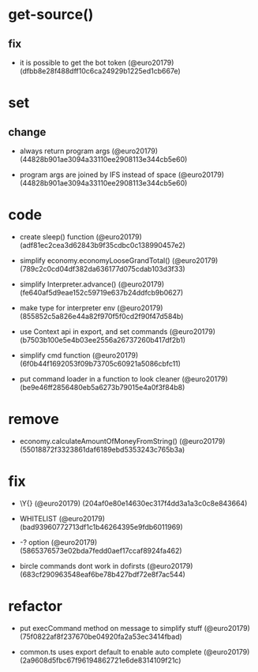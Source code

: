 # get-source()

## fix

* it is possible to get the bot token (@euro20179) (dfbb8e28f488dff10c6ca24929b1225ed1cb667e)


# set

## change

* always return program args (@euro20179) (44828b901ae3094a33110ee2908113e344cb5e60)

* program args are joined by IFS instead of space (@euro20179) (44828b901ae3094a33110ee2908113e344cb5e60)


# code

* create sleep() function (@euro20179) (adf81ec2cea3d62843b9f35cdbc0c138990457e2)

* simplify economy.economyLooseGrandTotal() (@euro20179) (789c2c0cd04df382da636177d075cdab103d3f33)

* simplify Interpreter.advance() (@euro20179) (fe640af5d9eae152c59719e637b24ddfcb9b0627)

* make type for interpreter env (@euro20179) (855852c5a826e44a82f970f5f0cd2f90f47d584b)

* use Context api in export, and set commands (@euro20179) (b7503b100e5e4b03ee2556a26737260b417df2b1)

* simplify cmd function (@euro20179) (6f0b44f1692053f09b73705c60921a5086cbfc11)

* put command loader in a function to look cleaner (@euro20179) (be9e46ff2856480eb5a6273b79015e4a0f3f84b8)


# remove

* economy.calculateAmountOfMoneyFromString() (@euro20179) (55018872f3323861daf6189ebd5353243c765b3a)


# fix

* \Y{} (@euro20179) (204af0e80e14630ec317f4dd3a1a3c0c8e843664)

* WHITELIST (@euro20179) (bad93960772713df1c1b46264395e9fdb6011969)

* -? option (@euro20179) (5865376573e02bda7fedd0aef17ccaf8924fa462)

* bircle commands dont work in dofirsts (@euro20179) (683cf290963548eaf6be78b427bdf72e8f7ac544)


# refactor

* put execCommand method on message to simplify stuff (@euro20179) (75f0822af8f237670be04920fa2a53ec3414fbad)

* common.ts uses export default to enable auto complete (@euro20179) (2a9608d5fbc67f96194862721e6de8314109f21c)



